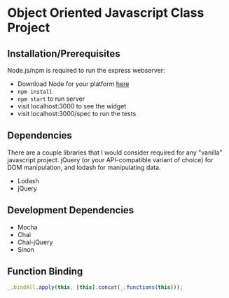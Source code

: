 Object Oriented Javascript Class Project
========================================

Installation/Prerequisites
--------------------------

Node.js/npm is required to run the express webserver:

* Download Node for your platform [here](http://nodejs.org/download/)
* `npm install`
* `npm start` to run server
* visit localhost:3000 to see the widget
* visit localhost:3000/spec to run the tests

Dependencies
------------
There are a couple libraries that I would consider required for any "vanilla" javascript project. jQuery (or your API-compatible variant of choice) for DOM manipulation, and lodash for manipulating data.
* Lodash
* jQuery

Development Dependencies
------------------------
* Mocha
* Chai
* Chai-jQuery
* Sinon

Function Binding
----------------

```js
_.bindAll.apply(this, [this].concat(_.functions(this)));
